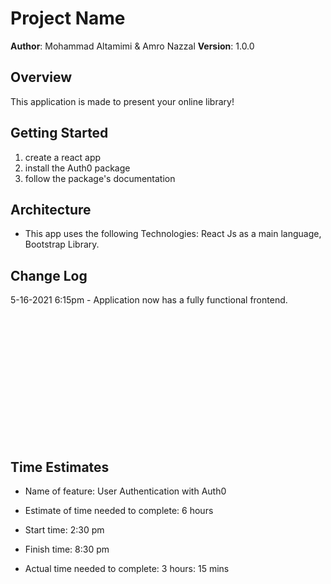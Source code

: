 # Project Name

**Author**: Mohammad Altamimi & Amro Nazzal
**Version**: 1.0.0 

## Overview
This application is made to present your online library! 

## Getting Started
 1. create a react app
 2. install the Auth0 package 
 3. follow the package's documentation
 

## Architecture
- This app uses the following Technologies:
React Js as a main language, Bootstrap Library.

## Change Log

5-16-2021 6:15pm - Application now has a fully functional frontend. 

<!-- Use this area to document the iterative changes made to your application as each feature is successfully implemented. Use time stamps. Here's an example:

01-01-2001 4:59pm - Application now has a fully-functional express server, with a GET route for the location resource. -->

<!-- ## Credit and Collaborations -->
<!-- Give credit (and a link) to other people or resources that helped you build this application. -->


<p>&nbsp;</p>

<p>&nbsp;</p>

<p>&nbsp;</p>

<p>&nbsp;</p>

<p>&nbsp;</p>

<p>&nbsp;</p>

<p>&nbsp;</p>

## Time Estimates



- Name of feature: User Authentication with Auth0

- Estimate of time needed to complete: 6 hours

- Start time: 2:30 pm

- Finish time: 8:30 pm 

- Actual time needed to complete: 3 hours: 15 mins











<!-- # Start your own "Can of Books" App

This repository has starter code to begin work on creating your own online bookshelf.

## What can books do?

Books are life-changing. They have the power to enlighten, educate, entertain, heal, and help us grow. Build out this code base to create an web app to track what books have impacted you, and what's recommended to read next.

## Use this template

Clone this repo to your own account with the green "Use this template" button. Then, add any collaborators. Now you are ready to start adding features! Deploy your site to let the world know which books have had the greatest impact on you, and what's recommended. Enjoy! -->
